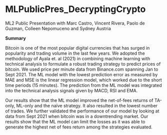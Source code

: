 # MLPublicPres_DecryptingCrypto
ML2 Public Presentation with Marc Castro, Vincent Rivera, Paolo de Guzman, Colleen Nepomuceno and Sydney Austria

**Summary**

Bitcoin is one of the most popular digital currencies that has surged in popularity and trading volume in the last few years. We adopted the methodology of Ayala et. al (2021) in combining machine learning with technical analysis to formulate a robust trading strategy to predict prices of bitcoin. We used price per minute data from Binance.com spanning Jan to Sept 2021. The ML model with the lowest prediction error as measured by MAE and MSE is the linear regression model, which worked due to the short time periods (15 minutes). The prediction from the ML model was integrated into the technical analysis signals given by MACD, RSI and EMA. 

Our results show that the ML model improved the net-of-fees returns of TA-only, ML-only and the naïve strategy. It also resulted in the lowest number of trades. We further validated the performance of our model by looking at data from Sept 2021 when bitcoin was in a downtrending market. Our results show that the ML model can limit the losses as it was able to generate the highest net of fees return among the strategies evaluated.
